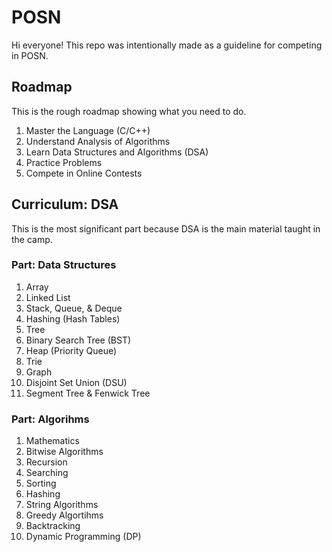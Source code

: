 # POSN

Hi everyone! This repo was intentionally made as a guideline for competing in POSN.

## Roadmap

This is the rough roadmap showing what you need to do.

1. Master the Language (C/C++)
2. Understand Analysis of Algorithms
3. Learn Data Structures and Algorithms (DSA)
4. Practice Problems
5. Compete in Online Contests

## Curriculum: DSA

This is the most significant part because DSA is the main material taught in the camp.

### Part: Data Structures

1. Array
2. Linked List
3. Stack, Queue, & Deque
4. Hashing (Hash Tables)
5. Tree
6. Binary Search Tree (BST)
7. Heap (Priority Queue)
8. Trie
9. Graph
10. Disjoint Set Union (DSU)
11. Segment Tree & Fenwick Tree

### Part: Algorihms

1. Mathematics
2. Bitwise Algorithms
3. Recursion
4. Searching
5. Sorting
6. Hashing
7. String Algorithms
8. Greedy Algortihms
9. Backtracking
10. Dynamic Programming (DP)
